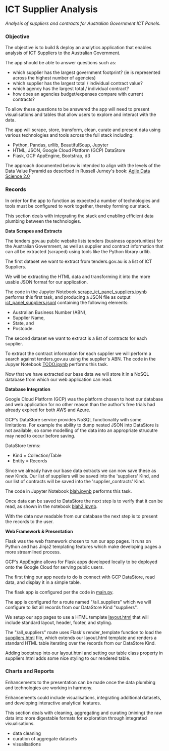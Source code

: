 # ICT Supplier Analysis

*Analysis of suppliers and contracts for Australian Government ICT Panels.*

### Objective

The objective is to build & deploy an analytics application that enables analysis of ICT Suppliers to the Australian Government.

The app should be able to answer questions such as:
- which supplier has the largest government footprint? (ie is represented across the highest number of agencies)
- which supplier has the largest total / individual contract value?
- which agency has the largest total / individual contract?
- how does an agencies budget/expenses compare with current contracts?

To allow these questions to be answered the app will need to present visualisations and tables that allow users to explore and interact with the data.

The app will scrape, store, transform, clean, curate and present data using various technologies and tools across the full stack including: 
- Python, Pandas, urllib, BeautifulSoup, Jupyter
- HTML, JSON, Google Cloud Platform (GCP) DataStore
- Flask, GCP AppEngine, Bootstrap, d3

The approach documented below is intended to align with the levels of the Data Value Pyramid as described in Russell Jurney's book: [Agile Data Science 2.0](http://shop.oreilly.com/product/0636920051619.do)

### Records

In order for the app to function as expected a number of technologies and tools must be configured to work together, thereby forming our stack.

This section deals with integrating the stack and enabling efficient data plumbing between the technologies.

**Data Scrapes and Extracts**

The tenders.gov.au public website lists tenders (business opportunities) for the Australian Government, as well as supplier and contract information that can all be extracted (scraped) using tools like the Python library urllib.

The first dataset we want to extract from tenders.gov.au is a list of ICT Suppliers.

We will be extracting the HTML data and transforming it into the more usable JSON format for our application.

The code in the Jupyter Notebook [scrape_ict_panel_suppliers.ipynb](https://github.com/mwportfolio/ICT-Supplier-Analysis/blob/master/jupyter_notebooks/scrape_ict_panel_suppliers.ipynb) performs this first task, and producing a JSON file as output [ict_panel_suppliers.jsonl](https://github.com/mwportfolio/blob/master/datasets/ict_panel_suppliers.jsonl) containing the following elements:

- Australian Business Number (ABN),
- Supplier Name, 
- State, and
- Postcode.

The second dataset we want to extract is a list of contracts for each supplier.

To extract the contract information for each supplier we will perform a search against tenders.gov.au using the supplier's ABN. The code in the Jupyer Notebook [TODO.ipynb](https://github.com/mwportfolio/blob/master/jupyter_notebooks/TODO.ipynb) performs this task.

Now that we have extracted our base data we will store it in a NoSQL database from which our web application can read. 

**Database Integration**

Google Cloud Platform (GCP) was the platform chosen to host our database and web application for no other reason than the author's free trials had already expired for both AWS and Azure.

GCP's DataStore service provides NoSQL functionality with some limitations. For example the ability to dump nested JSON into DataStore is not available, so some modelling of the data into an appropriate strucutre may need to occur before saving. 

DataStore terms:
- Kind = Collection/Table
- Entity = Records

Since we already have our base data extracts we can now save these as new Kinds. Our list of suppliers will be saved into the 'suppliers' Kind, and our list of contracts will be saved into the 'supplier_contracts' Kind.

The code in Jupyter Notebook [blah.ipynb](blah.ipynb) performs this task.

Once data can be saved to DataStore the next step is to verify that it can be read, as shown in the notebook [blah2.ipynb](blah2.ipynb).

With the data now readable from our database the next step is to present the records to the user.

**Web Framework & Presentation**

Flask was the web framework chosen to run our app pages. It runs on Python and has Jinja2 templating features which make developing pages a more streamlined process.

GCP's AppEngine allows for Flask apps developed locally to be deployed onto the Google Cloud for serving public users.

The first thing our app needs to do is connect with GCP DataStore, read data, and display it in a simple table.

The flask app is configured per the code in [main.py](https://github.com/mwportfolio/ICT-Supplier-Analysis/blob/master/code/python/main.py).

The app is configured for a route named "/all_suppliers" which we will configure to list all records from our DataStore Kind "suppliers".

We setup our app pages to use a HTML template [layout.html](layout.html) that will include standard layout, header, footer, and styling.

The "/all_suppliers" route uses Flask's render_template function to load the [suppliers.html](suppliers.html) file, which extends our layout.html template and renders a standard HTML table iterating over the records from our DataStore Kind. 

Adding bootstrap into our layout.html and setting our table class property in suppliers.html adds some nice styling to our rendered table.

### Charts and Reports

Enhancements to the presentation can be made once the data plumbing and technologies are working in harmony.

Enhancements could include visualisations, integrating additional datasets, and developing interactive analytical features.

This section deals with cleaning, aggregating and curating (mining) the raw data into more digestable formats for exploration through integrated visualisations.

- data cleaning
- curation of aggregate datasets
- visualisations

